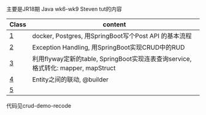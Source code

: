 主要是JR18期 Java wk6-wk9 Steven tut的内容



| Class | content |
| ----- | ------- |
| [1](./SpringBoot1.md) | docker, Postgres, 用SpringBoot写个Post API 的基本流程 |
| [2](./SpringBoot2.md) | Exception Handling, 用SpringBoot实现CRUD中的RUD |
| [3](./SpringBoot3.md) | 利用flyway定新的table, SpringBoot实现连表查询service,  格式转化: mapper, mapStruct |
| [4](./SpringBoot4.md) | Entity之间的联动, @builder |
| [5](./SpringBoot5.md) |  |



代码见crud-demo-recode
